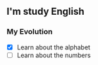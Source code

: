## I'm study English

### My Evolution

- [x] Learn about the alphabet
- [ ] Learn about the numbers

